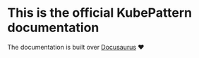 # This is the official KubePattern documentation
The documentation is built over [Docusaurus](https://docusaurus.io/) ♥️
